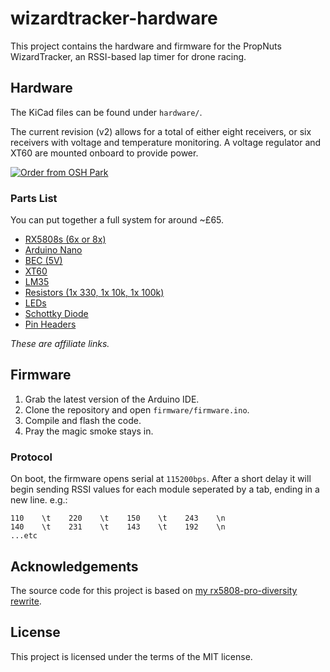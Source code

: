# wizardtracker-hardware

This project contains the hardware and firmware for the PropNuts WizardTracker,
an RSSI-based lap timer for drone racing.

## Hardware

The KiCad files can be found under `hardware/`.

The current revision (v2) allows for a total of either eight receivers, or six
receivers with voltage and temperature monitoring. A voltage regulator and XT60
are mounted onboard to provide power.

<a href="https://oshpark.com/shared_projects/VPjVFjat">
  <img src="https://oshpark.com/assets/badge-5b7ec47045b78aef6eb9d83b3bac6b1920de805e9a0c227658eac6e19a045b9c.png" alt="Order from OSH Park">
</a>

### Parts List

You can put together a full system for around ~£65.

- [RX5808s (6x or 8x)](https://www.banggood.com/FPV-5_8G-Wireless-Audio-Video-Receiving-Module-RX5808-p-84775.html?p=U103211727939201506N)
- [Arduino Nano](https://www.banggood.com/ATmega328P-Nano-V3-Controller-Board-Compatible-Arduino-p-940937.html?p=U103211727939201506N)
- [BEC (5V)](https://www.banggood.com/Diatone-Mini-2A-BEC-V2_0-Version-3_3V-5V-12V-For-RC-Multirotors-p-1032859.html?p=U103211727939201506N)
- [XT60](https://www.banggood.com/10X-XT60-Male-Female-Bullet-Connectors-Plugs-For-RC-Battery-p-958017.html?p=U103211727939201506N)
- [LM35](https://www.banggood.com/3Pcs-LM35DZ-TO-92-LM35-Precision-Centigrade-Temperature-Sensor-p-1091397.html?p=U103211727939201506N)
- [Resistors (1x 330, 1x 10k, 1x 100k)](https://www.banggood.com/Wholesale-Metal-Film-Resistor-Assorted-Kit-30-Kinds-Value-Total-600pcs-20pcs-Each-p-53320.html?p=U103211727939201506N)
- [LEDs](https://www.banggood.com/100pcs-3mm-LED-Light-emitting-Diode-5-Colors-Electronic-Component-Pack-p-1106574.html?p=U103211727939201506N)
- [Schottky Diode](https://www.banggood.com/10pcs-SB5100-5_0A-SCHOTTKY-BARRIER-Diode-100V-5A-p-1006489.html?p=U103211727939201506N)
- [Pin Headers](https://www.banggood.com/10-Pcs-40-Pin-2_54mm-Single-Row-Male-Pin-Header-Strip-For-Arduino-p-918427.html?p=U103211727939201506N)

_These are affiliate links._

## Firmware

1. Grab the latest version of the Arduino IDE.
2. Clone the repository and open `firmware/firmware.ino`.
3. Compile and flash the code.
4. Pray the magic smoke stays in.

### Protocol

On boot, the firmware opens serial at `115200bps`. After a short delay it will
begin sending RSSI values for each module seperated by a tab, ending in a new
line. e.g.:

    110    \t    220    \t    150    \t    243    \n
    140    \t    231    \t    143    \t    192    \n
    ...etc

## Acknowledgements

The source code for this project is based on [my rx5808-pro-diversity rewrite](https://github.com/Knifa/rx5808-pro-diversity/tree/tidy-up).

## License

This project is licensed under the terms of the MIT license.

